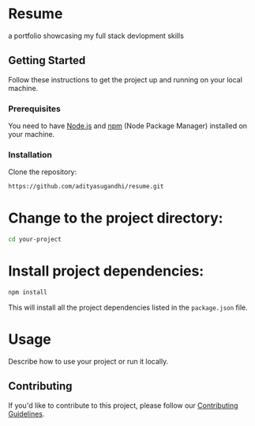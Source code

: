 # Resume

a portfolio showcasing my full stack devlopment skills

## Getting Started

Follow these instructions to get the project up and running on your local machine.

### Prerequisites

You need to have [Node.js](https://nodejs.org/) and [npm](https://www.npmjs.com/) (Node Package Manager) installed on your machine.

### Installation

Clone the repository:

```bash
https://github.com/adityasugandhi/resume.git
```


# Change to the project directory:

```bash
cd your-project
```

# Install project dependencies:

```bash
npm install
```

This will install all the project dependencies listed in the `package.json` file.

# Usage

Describe how to use your project or run it locally.

## Contributing

If you'd like to contribute to this project, please follow our [Contributing Guidelines](CONTRIBUTING.md).

